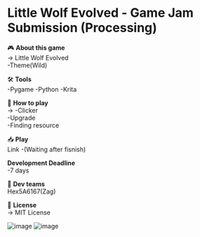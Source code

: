 # Little Wolf Evolved - Game Jam Submission  (Processing)





🎮 **About this game**  
→ Little Wolf Evolved<br>
-Theme(Wild)


🛠️ **Tools**  
-Pygame
-Python
-Krita

🎯 **How to play**  
→ -Clicker<br>
  -Upgrade<br>
  -Finding resource<br>
  

📥 **Play**  
Link
  -(Waiting after fisnish)

  **Development Deadline**<br>
  -7 days

👥 **Dev teams**  
  Hex5A6167(Zag)

📜 **License**  
→ MIT License  

![image](https://github.com/user-attachments/assets/8386337e-dd7e-4741-8ca8-89aeacc4dafb)
![image](https://github.com/user-attachments/assets/6e034396-fd5c-4f28-8e96-3655a200b4cd)
